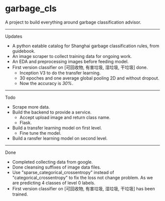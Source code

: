 # garbage_cls
A project to build everything around garbage classification advisor.

---

Updates
- A python eatable catalog for Shanghai garbage classification rules, from guidebook.
- An image scraper to collect training data for ongoing work.
- An EDA and preprocessing images before feeding model.
- First version classifier on [可回收物, 有害垃圾, 湿垃圾, 干垃圾] done.
    - Inception V3 to do the transfer learning.
    - 30 epoches and one average global pooling 2D and without dropout.
    - Now the accuracy is *30%*.

---

Todo
- Scrape more data.
- Build the backend to provide a service.
    - Accept upload image and return class name.
    - Flask.
- Build a transfer learning model on first level.
    - Fine tune the model.
- Build a ransfer learning model on second level.
---

Done
- Completed collecting data from google.
- Done cleansing suffixes of image data files.
- Use "sparse_categorical_crossentropy" instead of "categorical_crossentropy" to fix the loss not change problem. As we are predicting 4 classes of level 0 labels.
- First version classifier on [可回收物, 有害垃圾, 湿垃圾, 干垃圾] has been trained. 
